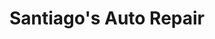 ---
title: "Santiago's Auto Repair"
url: /philadelphia/santiagos-auto-repair/
shop: Autowerkstatt
---